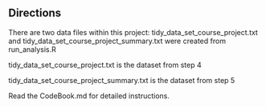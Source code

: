 ## Directions

There are two data files within this project: tidy_data_set_course_project.txt and tidy_data_set_course_project_summary.txt were created from run_analysis.R

tidy_data_set_course_project.txt is the dataset from step 4

tidy_data_set_course_project_summary.txt is the dataset from step 5

Read the CodeBook.md for detailed instructions.
